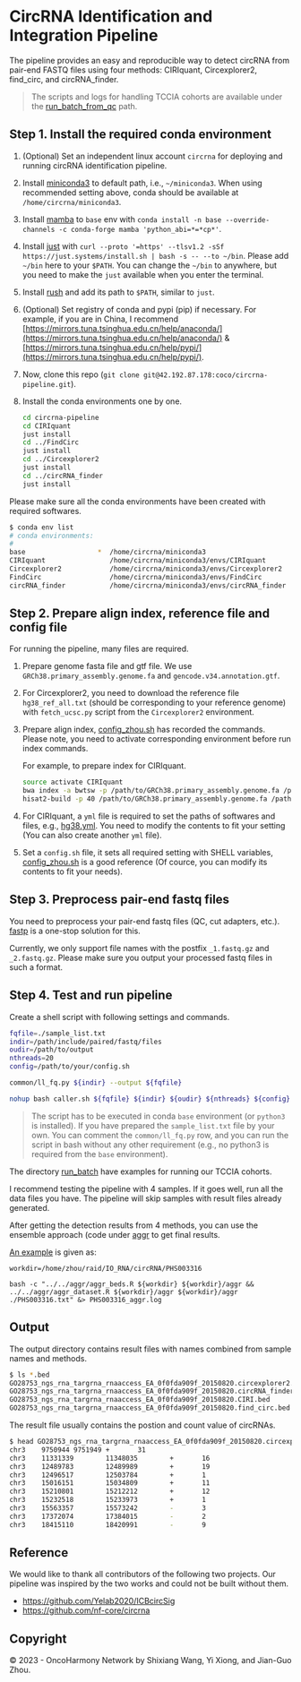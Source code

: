 # CircRNA Identification and Integration Pipeline

The pipeline provides an easy and reproducible way to detect circRNA from pair-end FASTQ files using four methods: CIRIquant, Circexplorer2, find_circ, and circRNA_finder.

> The scripts and logs for handling TCCIA cohorts are available under the [run_batch_from_qc](https://github.com/ShixiangWang/circrna-pipeline/tree/main/run_batch_from_qc) path.

## Step 1. Install the required conda environment

1. (Optional) Set an independent linux account `circrna` for deploying and running circRNA identification pipeline.
2. Install [miniconda3](https://docs.conda.io/en/latest/miniconda.html) to default path, i.e., `~/miniconda3`.
When using recommended setting above, conda should be available at `/home/circrna/miniconda3`.
3. Install [mamba](https://mamba.readthedocs.io/en/latest/installation.html) to `base` env with `conda install -n base --override-channels -c conda-forge mamba 'python_abi=*=*cp*'`.
4. Install [just](https://just.systems/) with `curl --proto '=https' --tlsv1.2 -sSf https://just.systems/install.sh | bash -s -- --to ~/bin`. Please add `~/bin` here to your `$PATH`.
You can change the `~/bin` to anywhere, but you need to make the `just` available when you enter the terminal.
5. Install [rush](https://github.com/shenwei356/rush) and add its path to `$PATH`, similar
to `just`.
6. (Optional) Set registry of conda and pypi (pip) if necessary. For example, if you are in China, I recommend [https://mirrors.tuna.tsinghua.edu.cn/help/anaconda/](https://mirrors.tuna.tsinghua.edu.cn/help/anaconda/)
& [https://mirrors.tuna.tsinghua.edu.cn/help/pypi/](https://mirrors.tuna.tsinghua.edu.cn/help/pypi/). 
7. Now, clone this repo (`git clone git@42.192.87.178:coco/circrna-pipeline.git`).
8. Install the conda environments one by one.

    ```sh
    cd circrna-pipeline
    cd CIRIquant
    just install
    cd ../FindCirc
    just install
    cd ../Circexplorer2
    just install
    cd ../circRNA_finder
    just install
    ```

Please make sure all the conda environments have been created with required softwares.

```sh
$ conda env list
# conda environments:
#
base                  *  /home/circrna/miniconda3
CIRIquant                /home/circrna/miniconda3/envs/CIRIquant
Circexplorer2            /home/circrna/miniconda3/envs/Circexplorer2
FindCirc                 /home/circrna/miniconda3/envs/FindCirc
circRNA_finder           /home/circrna/miniconda3/envs/circRNA_finder
```

## Step 2. Prepare align index, reference file and config file

For running the pipeline, many files are required.

1. Prepare genome fasta file and gtf file. We use `GRCh38.primary_assembly.genome.fa` and `gencode.v34.annotation.gtf`.
1. For Circexplorer2, you need to download the reference file `hg38_ref_all.txt` (should be corresponding to your reference genome) with `fetch_ucsc.py` script from the `Circexplorer2` environment.
1. Prepare align index, [config_zhou.sh](config_zhou.sh) has recorded the commands.
Please note, you need to activate corresponding environment before run index commands.

    For example, to prepare index for CIRIquant.
    ```sh
    source activate CIRIquant
    bwa index -a bwtsw -p /path/to/GRCh38.primary_assembly.genome.fa /path/to/GRCh38.primary_assembly.genome.fa
    hisat2-build -p 40 /path/to/GRCh38.primary_assembly.genome.fa /path/to/GRCh38.primary_assembly.genome.fa
    ```
1. For CIRIquant, a `yml` file is required to set the paths of softwares and files, e.g., [hg38.yml](CIRIquant/hg38.yml). You need to modify the contents to fit your setting (You can also create another `yml` file).
1. Set a `config.sh` file, it sets all required setting with SHELL variables, [config_zhou.sh](config_zhou.sh) is a good reference (Of cource, you can modify its contents to fit your needs).

## Step 3. Preprocess pair-end fastq files

You need to preprocess your pair-end fastq files (QC, cut adapters, etc.). [fastp](https://github.com/OpenGene/fastp) is a one-stop solution for this.

Currently, we only support file names with the postfix `_1.fastq.gz` and `_2.fastq.gz`.
Please make sure you output your processed fastq files in such a format.

## Step 4. Test and run pipeline

Create a shell script with following settings and commands.

```sh
fqfile=./sample_list.txt
indir=/path/include/paired/fastq/files
oudir=/path/to/output
nthreads=20
config=/path/to/your/config.sh

common/ll_fq.py ${indir} --output ${fqfile}

nohup bash caller.sh ${fqfile} ${indir} ${oudir} ${nthreads} ${config} &> run.log &
```

> The script has to be executed in conda `base` environment (or `python3` is installed).
> If you have prepared the `sample_list.txt` file by your own.
> You can comment the `common/ll_fq.py` row, and you can run the script
> in bash without any other requirement (e.g., no python3 is required from the `base` environment).

The directory [run_batch](run_batch/) have examples for running our TCCIA cohorts.

I recommend testing the pipeline with 4 samples. If it goes well, run all the data files you have. The pipeline will skip samples with result files already generated.

After getting the detection results from 4 methods, you can use the ensemble approach (code under [aggr](aggr/) to get final results.

[An example](https://github.com/ShixiangWang/circrna-pipeline/blob/main/run_batch_from_qc/PHS003316/PHS003316_aggr.sh) is given as:

```
workdir=/home/zhou/raid/IO_RNA/circRNA/PHS003316

bash -c "../../aggr/aggr_beds.R ${workdir} ${workdir}/aggr && ../../aggr/aggr_dataset.R ${workdir}/aggr ${workdir}/aggr ./PHS003316.txt" &> PHS003316_aggr.log
```

## Output

The output directory contains result files with names combined from sample names and
methods.

```sh
$ ls *.bed
GO28753_ngs_rna_targrna_rnaaccess_EA_0f0fda909f_20150820.circexplorer2.bed
GO28753_ngs_rna_targrna_rnaaccess_EA_0f0fda909f_20150820.circRNA_finder.bed
GO28753_ngs_rna_targrna_rnaaccess_EA_0f0fda909f_20150820.CIRI.bed
GO28753_ngs_rna_targrna_rnaaccess_EA_0f0fda909f_20150820.find_circ.bed
```

The result file usually contains the postion and count value of circRNAs.

```sh
$ head GO28753_ngs_rna_targrna_rnaaccess_EA_0f0fda909f_20150820.circexplorer2.bed
chr3    9750944 9751949 +       31
chr3    11331339        11348035        +       16
chr3    12489783        12489989        +       19
chr3    12496517        12503784        +       1
chr3    15016151        15034809        +       11
chr3    15210801        15212212        +       12
chr3    15232518        15233973        +       1
chr3    15563357        15573242        -       3
chr3    17372074        17384015        -       2
chr3    18415110        18420991        -       9
```

## Reference

We would like to thank all contributors of the following two projects. Our pipeline
was inspired by the two works and could not be built without them.

- https://github.com/Yelab2020/ICBcircSig
- https://github.com/nf-core/circrna

## Copyright

&copy; 2023 - OncoHarmony Network by Shixiang Wang, Yi Xiong, and Jian-Guo Zhou.
